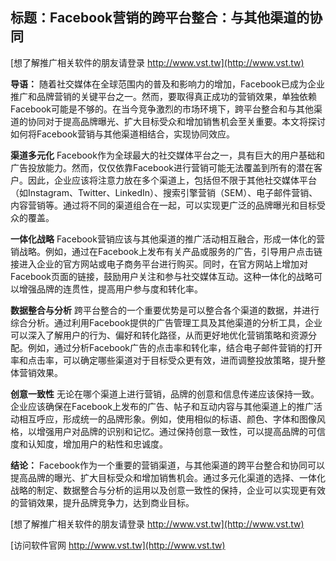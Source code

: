 ## **标题：Facebook营销的跨平台整合：与其他渠道的协同**

[想了解推广相关软件的朋友请登录 http://www.vst.tw](http://www.vst.tw)

**导语：**
随着社交媒体在全球范围内的普及和影响力的增加，Facebook已成为企业推广和品牌营销的关键平台之一。然而，要取得真正成功的营销效果，单独依赖Facebook可能是不够的。在当今竞争激烈的市场环境下，跨平台整合和与其他渠道的协同对于提高品牌曝光、扩大目标受众和增加销售机会至关重要。本文将探讨如何将Facebook营销与其他渠道相结合，实现协同效应。

**渠道多元化**
Facebook作为全球最大的社交媒体平台之一，具有巨大的用户基础和广告投放能力。然而，仅仅依靠Facebook进行营销可能无法覆盖到所有的潜在客户。因此，企业应该将注意力放在多个渠道上，包括但不限于其他社交媒体平台（如Instagram、Twitter、LinkedIn）、搜索引擎营销（SEM）、电子邮件营销、内容营销等。通过将不同的渠道组合在一起，可以实现更广泛的品牌曝光和目标受众的覆盖。

**一体化战略**
Facebook营销应该与其他渠道的推广活动相互融合，形成一体化的营销战略。例如，通过在Facebook上发布有关产品或服务的广告，引导用户点击链接进入企业的官方网站或电子商务平台进行购买。同时，在官方网站上增加对Facebook页面的链接，鼓励用户关注和参与社交媒体互动。这种一体化的战略可以增强品牌的连贯性，提高用户参与度和转化率。

**数据整合与分析**
跨平台整合的一个重要优势是可以整合各个渠道的数据，并进行综合分析。通过利用Facebook提供的广告管理工具及其他渠道的分析工具，企业可以深入了解用户的行为、偏好和转化路径，从而更好地优化营销策略和资源分配。例如，通过分析Facebook广告的点击率和转化率，结合电子邮件营销的打开率和点击率，可以确定哪些渠道对于目标受众更有效，进而调整投放策略，提升整体营销效果。

**创意一致性**
无论在哪个渠道上进行营销，品牌的创意和信息传递应该保持一致。企业应该确保在Facebook上发布的广告、帖子和互动内容与其他渠道上的推广活动相互呼应，形成统一的品牌形象。例如，使用相似的标语、颜色、字体和图像风格，以增强用户对品牌的识别和记忆。通过保持创意一致性，可以提高品牌的可信度和认知度，增加用户的粘性和忠诚度。

**结论：**
Facebook作为一个重要的营销渠道，与其他渠道的跨平台整合和协同可以提高品牌的曝光、扩大目标受众和增加销售机会。通过多元化渠道的选择、一体化战略的制定、数据整合与分析的运用以及创意一致性的保持，企业可以实现更有效的营销效果，提升品牌竞争力，达到商业目标。

[想了解推广相关软件的朋友请登录 http://www.vst.tw](http://www.vst.tw)


[访问软件官网 http://www.vst.tw](http://www.vst.tw)
